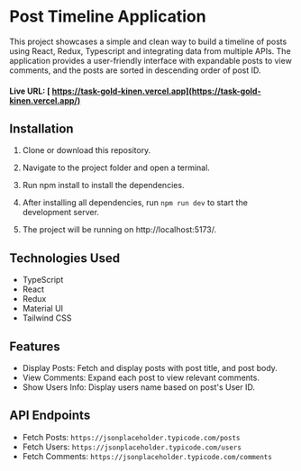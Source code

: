 # Post Timeline Application

This project showcases a simple and clean way to build a timeline of posts using React, Redux, Typescript and integrating data from multiple APIs. The application provides a user-friendly interface with expandable posts to view comments, and the posts are sorted in descending order of post ID.

#### Live URL: [ https://task-gold-kinen.vercel.app](https://task-gold-kinen.vercel.app/)

## Installation

1. Clone or download this repository.

2. Navigate to the project folder and open a terminal.

3. Run npm install to install the dependencies.

4. After installing all dependencies, run `npm run dev` to start the development server.

5. The project will be running on http://localhost:5173/.

## Technologies Used

- TypeScript
- React
- Redux
- Material UI
- Tailwind CSS

## Features

- Display Posts: Fetch and display posts with post title, and post body.
- View Comments: Expand each post to view relevant comments.
- Show Users Info: Display users name based on post's User ID.

## API Endpoints

- Fetch Posts: `https://jsonplaceholder.typicode.com/posts`
- Fetch Users: `https://jsonplaceholder.typicode.com/users`
- Fetch Comments: `https://jsonplaceholder.typicode.com/comments`
